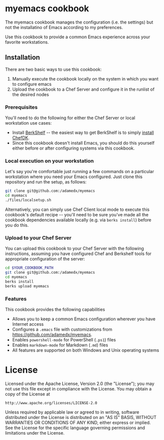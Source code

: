 # myemacs cookbook

The myemacs cookbook manages the configuration (i.e. the settings) but
not the installatino of Emacs according to my preferences.

Use this cookbook to provide a common Emacs experience across your
favorite workstations.

## Installation

There are two basic ways to use this cookbook:
1. Manually execute the cookbook locally on the system in which you
want to configure emacs
2. Upload the cookbook to a Chef Server and configure it in the
runlist of the desired nodes

### Prerequisites

You'll need to do the following for either the Chef Server or local
workstation use cases:

* Install [BerkShelf](http://berkshelf.com/) -- the easiest way to get
BerkShelf is to simply [install ChefDK](https://downloads.chef.io/chef-dk/).
* Since this cookbook doesn't install Emacs, you should do this
  yourself either before or after configuring systems via this cookbook.

### Local execution on your workstation
Let's say you're comfortable just running a few commands on a
particular workstation where you need your Emacs configured. Just
clone this repository and run the setup, as follows:

```sh
git clone git@github.com:/adamedx/myemacs
cd myemacs
./files/localsetup.sh
```

Alternatively, you can simply use Chef Client local mode to execute
this cookbook's default recipe -- you'll need to be sure you've made
all the cookbook dependencies available locally (e.g. via `berks
install`) before you do this.

### Upload to your Chef Server

You can upload this cookbook to your Chef Server with the following
instructions, assuming you have configured Chef and Berkshelf tools
for appropriate configuration of the server:

```sh
cd $YOUR_COOKBOOK_PATH
git clone git@github.com:/adamedx/myemacs
cd myemacs
berks install
berks upload myemacs
```

### Features

This cookbook provides the following capabilities

* Allows you to keep a common Emacs configuration wherever you have
  Internet access
* Configures a `.emacs` file with customizations from https://github.com/adamedx/myemacs.
* Enables `powershell-mode` for PowerShell (`.ps1`) files
* Enables `markdown-mode` for Markdown (`.md`) files
* All features are supported on both Windows and Unix operating
  systems

# License

Licensed under the Apache License, Version 2.0 (the "License");
you may not use this file except in compliance with the License.
You may obtain a copy of the License at

    http://www.apache.org/licenses/LICENSE-2.0

Unless required by applicable law or agreed to in writing, software
distributed under the License is distributed on an "AS IS" BASIS,
WITHOUT WARRANTIES OR CONDITIONS OF ANY KIND, either express or implied.
See the License for the specific language governing permissions and
limitations under the License.

